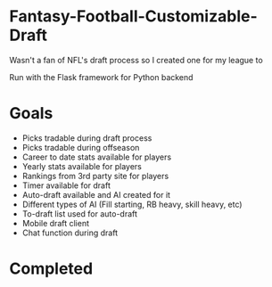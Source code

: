 # Fantasy-Football-Customizable-Draft
Wasn't a fan of NFL's draft process so I created one for my league to 


Run with the Flask framework for Python backend

# Goals
* Picks tradable during draft process
* Picks tradable during offseason
* Career to date stats available for players
* Yearly stats available for players
* Rankings from 3rd party site for players
* Timer available for draft
 * Auto-draft available and AI created for it
  * Different types of AI (Fill starting, RB heavy, skill heavy, etc)
* To-draft list used for auto-draft
* Mobile draft client
* Chat function during draft

# Completed
